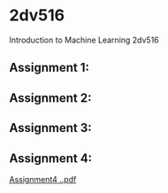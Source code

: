 # 2dv516
Introduction to Machine Learning 2dv516

## Assignment 1:

## Assignment 2:

## Assignment 3:

## Assignment 4:
[Assignment4 ..pdf](https://github.com/Marah18/2dv516/files/12591713/Assignment4.pdf)
